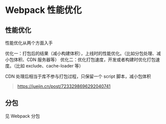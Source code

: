 # Webpack 性能优化

## 性能优化

性能优化从两个方面入手

优化一：打包后的结果（减小构建体积），上线时的性能优化。（比如分包处理、减小包体积、CDN 服务器等）
优化二：优化打包速度，开发或者构建时优化打包速度。（比如 exclude、cache-loader 等）

CDN 处理后相当于库不参与打包过程，只保留一个 script 脚本，减小包体积

> https://juejin.cn/post/7233298696292040741

## 分包

见 Webpack 分包
